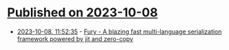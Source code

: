 # [Published on 2023-10-08](index.md)

* [2023-10-08, 11:52:35](https://lobste.rs/s/pjwg0g/fury_blazing_fast_multi_language) - [Fury - A blazing fast multi-language serialization framework powered by jit and zero-copy](https://www.furyio.org/blog/fury_blazing_fast_multiple_language_serialization_framework)
